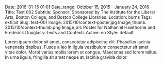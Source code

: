 Date: 2016-01-15 01:01 
Date_range: October 15, 2015 - January 24, 2016
Title: Test 002
Subtitle:
Sponsor: Sponsored by The Institute for the Liberal Arts, Boston College, and Boston College Libraries.
Location: burns
Tags: exhibit
Slug: test-001
Image: 2015/10/context-poster.jpg
Image_thumb: 2015/10/context-thumb.png
Image_alt: Poster for Nathaniel Hawthorne and Frederick Douglass: Texts and Contexts 
Active: no
Style: default

Lorem ipsum dolor sit amet, consectetur adipiscing elit. Phasellus lacinia venenatis dapibus. Fusce a leo in ligula vestibulum consectetur sit amet vitae dolor. Morbi varius mollis lorem ut congue. Maecenas sed lorem tellus. In urna ligula, fringilla sit amet neque at, lacinia gravida dolor.
